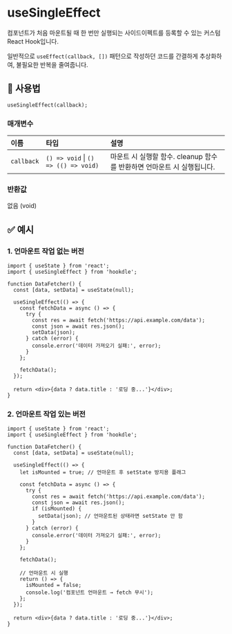 # useSingleEffect

컴포넌트가 처음 마운트될 때 한 번만 실행되는 사이드이펙트를 등록할 수 있는 커스텀 React Hook입니다.

일반적으로 `useEffect(callback, [])` 패턴으로 작성하던 코드를 간결하게 추상화하여, 불필요한 반복을 줄여줍니다.

## 🔗 사용법

```tsx
useSingleEffect(callback);
```

### 매개변수

| 이름       | 타입                                 | 설명                                                                   |
| :--------- | :----------------------------------- | :--------------------------------------------------------------------- |
| `callback` | `() => void` \| `() => (() => void)` | 마운트 시 실행할 함수. cleanup 함수를 반환하면 언마운트 시 실행됩니다. |

### 반환값

없음 (void)

## ✅ 예시

### 1. 언마운트 작업 없는 버전

```tsx
import { useState } from 'react';
import { useSingleEffect } from 'hookdle';

function DataFetcher() {
  const [data, setData] = useState(null);

  useSingleEffect(() => {
    const fetchData = async () => {
      try {
        const res = await fetch('https://api.example.com/data');
        const json = await res.json();
        setData(json);
      } catch (error) {
        console.error('데이터 가져오기 실패:', error);
      }
    };

    fetchData();
  });

  return <div>{data ? data.title : '로딩 중...'}</div>;
}
```

### 2. 언마운트 작업 있는 버전

```tsx
import { useState } from 'react';
import { useSingleEffect } from 'hookdle';

function DataFetcher() {
  const [data, setData] = useState(null);

  useSingleEffect(() => {
    let isMounted = true; // 언마운트 후 setState 방지용 플래그

    const fetchData = async () => {
      try {
        const res = await fetch('https://api.example.com/data');
        const json = await res.json();
        if (isMounted) {
          setData(json); // 언마운트된 상태라면 setState 안 함
        }
      } catch (error) {
        console.error('데이터 가져오기 실패:', error);
      }
    };

    fetchData();

    // 언마운트 시 실행
    return () => {
      isMounted = false;
      console.log('컴포넌트 언마운트 → fetch 무시');
    };
  });

  return <div>{data ? data.title : '로딩 중...'}</div>;
}
```
